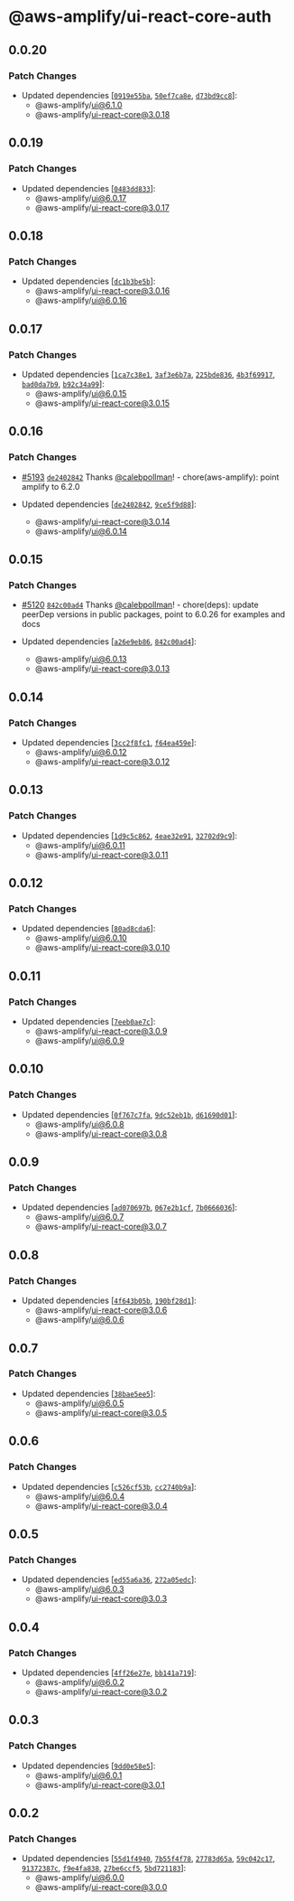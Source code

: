# @aws-amplify/ui-react-core-auth

## 0.0.20

### Patch Changes

- Updated dependencies [[`0919e55ba`](https://github.com/aws-amplify/amplify-ui/commit/0919e55ba6d5ec5f21fbf6d2062618c51b91c09b), [`50ef7ca8e`](https://github.com/aws-amplify/amplify-ui/commit/50ef7ca8e3d6ba116f587158c80ea08a5deeb868), [`d73bd9cc8`](https://github.com/aws-amplify/amplify-ui/commit/d73bd9cc84a2bd07c86d0c6937cbde35fc2c4bc2)]:
  - @aws-amplify/ui@6.1.0
  - @aws-amplify/ui-react-core@3.0.18

## 0.0.19

### Patch Changes

- Updated dependencies [[`0483dd833`](https://github.com/aws-amplify/amplify-ui/commit/0483dd833698b518d1c88d98871cafb1b6019c75)]:
  - @aws-amplify/ui@6.0.17
  - @aws-amplify/ui-react-core@3.0.17

## 0.0.18

### Patch Changes

- Updated dependencies [[`dc1b3be5b`](https://github.com/aws-amplify/amplify-ui/commit/dc1b3be5bb7307a28c856547500384f9bee52d34)]:
  - @aws-amplify/ui-react-core@3.0.16
  - @aws-amplify/ui@6.0.16

## 0.0.17

### Patch Changes

- Updated dependencies [[`1ca7c38e1`](https://github.com/aws-amplify/amplify-ui/commit/1ca7c38e15c5a7d307aa7e704b77d596167accb2), [`3af3e6b7a`](https://github.com/aws-amplify/amplify-ui/commit/3af3e6b7aca2914f67870b09fd5b2d81847f8e39), [`225bde836`](https://github.com/aws-amplify/amplify-ui/commit/225bde83640e9efba1b4edfce4696c74d6569b95), [`4b3f69917`](https://github.com/aws-amplify/amplify-ui/commit/4b3f6991706b774d45eb80beea2ddd606b21ce2a), [`bad0da7b9`](https://github.com/aws-amplify/amplify-ui/commit/bad0da7b9cc70069f504a37e80849b306b04f7d7), [`b92c34a99`](https://github.com/aws-amplify/amplify-ui/commit/b92c34a992b0f3d118711527360cdceeff503abb)]:
  - @aws-amplify/ui@6.0.15
  - @aws-amplify/ui-react-core@3.0.15

## 0.0.16

### Patch Changes

- [#5193](https://github.com/aws-amplify/amplify-ui/pull/5193) [`de2402842`](https://github.com/aws-amplify/amplify-ui/commit/de2402842c75e186e2c5515d20cb1873bbabc4a0) Thanks [@calebpollman](https://github.com/calebpollman)! - chore(aws-amplify): point amplify to 6.2.0

- Updated dependencies [[`de2402842`](https://github.com/aws-amplify/amplify-ui/commit/de2402842c75e186e2c5515d20cb1873bbabc4a0), [`9ce5f9d88`](https://github.com/aws-amplify/amplify-ui/commit/9ce5f9d88dce131fe15870bda9545915e72e7e01)]:
  - @aws-amplify/ui-react-core@3.0.14
  - @aws-amplify/ui@6.0.14

## 0.0.15

### Patch Changes

- [#5120](https://github.com/aws-amplify/amplify-ui/pull/5120) [`842c00ad4`](https://github.com/aws-amplify/amplify-ui/commit/842c00ad42701659228aea2fc526e34125a7e3d0) Thanks [@calebpollman](https://github.com/calebpollman)! - chore(deps): update peerDep versions in public packages, point to 6.0.26 for examples and docs

- Updated dependencies [[`a26e9eb86`](https://github.com/aws-amplify/amplify-ui/commit/a26e9eb86b5e78cad0aaf6ee5230f46900b0a016), [`842c00ad4`](https://github.com/aws-amplify/amplify-ui/commit/842c00ad42701659228aea2fc526e34125a7e3d0)]:
  - @aws-amplify/ui@6.0.13
  - @aws-amplify/ui-react-core@3.0.13

## 0.0.14

### Patch Changes

- Updated dependencies [[`3cc2f8fc1`](https://github.com/aws-amplify/amplify-ui/commit/3cc2f8fc121e818d68c7d10abc863eebd5620902), [`f64ea459e`](https://github.com/aws-amplify/amplify-ui/commit/f64ea459e5008ebb764697177958ee8307ce7542)]:
  - @aws-amplify/ui@6.0.12
  - @aws-amplify/ui-react-core@3.0.12

## 0.0.13

### Patch Changes

- Updated dependencies [[`1d9c5c862`](https://github.com/aws-amplify/amplify-ui/commit/1d9c5c8629fd94b4e1b5fa045afe0dd1ccc1b21d), [`4eae32e91`](https://github.com/aws-amplify/amplify-ui/commit/4eae32e91ecc64b24a0092c4aee234b87420ce07), [`32702d9c9`](https://github.com/aws-amplify/amplify-ui/commit/32702d9c976e81b23b4e8f1c7e935b48288e058d)]:
  - @aws-amplify/ui@6.0.11
  - @aws-amplify/ui-react-core@3.0.11

## 0.0.12

### Patch Changes

- Updated dependencies [[`80ad8cda6`](https://github.com/aws-amplify/amplify-ui/commit/80ad8cda66800f88150054fa51a7bbcdd0730566)]:
  - @aws-amplify/ui@6.0.10
  - @aws-amplify/ui-react-core@3.0.10

## 0.0.11

### Patch Changes

- Updated dependencies [[`7eeb0ae7c`](https://github.com/aws-amplify/amplify-ui/commit/7eeb0ae7c0ee651a0a2ec0e6e945732219dbacf2)]:
  - @aws-amplify/ui-react-core@3.0.9
  - @aws-amplify/ui@6.0.9

## 0.0.10

### Patch Changes

- Updated dependencies [[`0f767c7fa`](https://github.com/aws-amplify/amplify-ui/commit/0f767c7fa9d106e8be34aa53edd9f5afe064ac6a), [`9dc52eb1b`](https://github.com/aws-amplify/amplify-ui/commit/9dc52eb1b2f4ad8c1f2956c7ad8a5073cf203172), [`d61690d01`](https://github.com/aws-amplify/amplify-ui/commit/d61690d0170eba69b23a785832e107db05a038ca)]:
  - @aws-amplify/ui@6.0.8
  - @aws-amplify/ui-react-core@3.0.8

## 0.0.9

### Patch Changes

- Updated dependencies [[`ad070697b`](https://github.com/aws-amplify/amplify-ui/commit/ad070697ba81871e26905d08f049b3486a0ce6f9), [`067e2b1cf`](https://github.com/aws-amplify/amplify-ui/commit/067e2b1cf435db2acb1c25ca3e50a65b53478530), [`7b0666036`](https://github.com/aws-amplify/amplify-ui/commit/7b0666036863f47417959aeaa054a84a35cdbea9)]:
  - @aws-amplify/ui@6.0.7
  - @aws-amplify/ui-react-core@3.0.7

## 0.0.8

### Patch Changes

- Updated dependencies [[`4f643b05b`](https://github.com/aws-amplify/amplify-ui/commit/4f643b05b010901226bf200f8d0b06601d0ecab5), [`190bf28d1`](https://github.com/aws-amplify/amplify-ui/commit/190bf28d1b570329f415d2d4c03e608a3b30412b)]:
  - @aws-amplify/ui-react-core@3.0.6
  - @aws-amplify/ui@6.0.6

## 0.0.7

### Patch Changes

- Updated dependencies [[`38bae5ee5`](https://github.com/aws-amplify/amplify-ui/commit/38bae5ee522bf572cc065953b2a94710e6913cc2)]:
  - @aws-amplify/ui@6.0.5
  - @aws-amplify/ui-react-core@3.0.5

## 0.0.6

### Patch Changes

- Updated dependencies [[`c526cf53b`](https://github.com/aws-amplify/amplify-ui/commit/c526cf53bc07bb85c0789aa5edfdfcb4485fa5f5), [`cc2740b9a`](https://github.com/aws-amplify/amplify-ui/commit/cc2740b9a033e587715a37c379166388b267ff4e)]:
  - @aws-amplify/ui@6.0.4
  - @aws-amplify/ui-react-core@3.0.4

## 0.0.5

### Patch Changes

- Updated dependencies [[`ed55a6a36`](https://github.com/aws-amplify/amplify-ui/commit/ed55a6a36b9250db50e3edaf31b53ce4fc35edfe), [`272a05edc`](https://github.com/aws-amplify/amplify-ui/commit/272a05edcafa8f9e0e53ed1eb66f566f308d09b3)]:
  - @aws-amplify/ui@6.0.3
  - @aws-amplify/ui-react-core@3.0.3

## 0.0.4

### Patch Changes

- Updated dependencies [[`4ff26e27e`](https://github.com/aws-amplify/amplify-ui/commit/4ff26e27e4bc8909cc2b86c738eca5085b2a42d1), [`bb141a719`](https://github.com/aws-amplify/amplify-ui/commit/bb141a719fd9bc2d7680e539f2ff047deb88ee7e)]:
  - @aws-amplify/ui@6.0.2
  - @aws-amplify/ui-react-core@3.0.2

## 0.0.3

### Patch Changes

- Updated dependencies [[`9dd0e58e5`](https://github.com/aws-amplify/amplify-ui/commit/9dd0e58e5167d307c2154b3280de3c0e52f607e1)]:
  - @aws-amplify/ui@6.0.1
  - @aws-amplify/ui-react-core@3.0.1

## 0.0.2

### Patch Changes

- Updated dependencies [[`55d1f4940`](https://github.com/aws-amplify/amplify-ui/commit/55d1f49401359bb0b75756742658b173edc0fb72), [`7b55f4f78`](https://github.com/aws-amplify/amplify-ui/commit/7b55f4f781c3adab19c3d91ef9f293647566ecd9), [`27783d65a`](https://github.com/aws-amplify/amplify-ui/commit/27783d65a06e712bb3ca8c116798a52db3d4a3a4), [`59c042c17`](https://github.com/aws-amplify/amplify-ui/commit/59c042c170358c6cc2ca09d13ffcc7e517586ef2), [`91372387c`](https://github.com/aws-amplify/amplify-ui/commit/91372387c29f5d68526070e4c3b8a13bbf079e5c), [`f9e4fa838`](https://github.com/aws-amplify/amplify-ui/commit/f9e4fa8388a1994996a132f50261f431d1a52e43), [`27be6ccf5`](https://github.com/aws-amplify/amplify-ui/commit/27be6ccf51ce093d3589f9f36b4530e6825a317b), [`5bd721183`](https://github.com/aws-amplify/amplify-ui/commit/5bd72118342c4a3040c13e923024d476a643a795)]:
  - @aws-amplify/ui@6.0.0
  - @aws-amplify/ui-react-core@3.0.0
